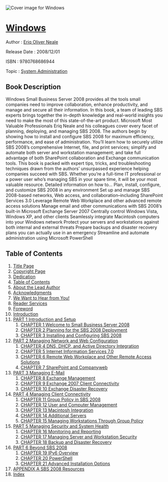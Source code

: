 ![Cover image for Windows](https://imgdetail.ebookreading.net/cover/cover/system_admin/EB9780768686944.jpg)

[Windows](https://ebookreading.net/view/book/Windows-EB9780768686944_1.html "Windows")
====================================================================================================================

Author : [Eriq Oliver Neale](https://ebookreading.net/search/author/Eriq+Oliver+Neale)

Release Date : 2008/12/01

ISBN : 9780768686944

Topic : [System Administration](https://ebookreading.net/search/category/system-administration)

Book Description
-----------------

Windows Small Business Server 2008 provides all the tools small companies need to improve collaboration, enhance productivity, and manage and secure all their information. In this book, a team of leading SBS experts brings together the in-depth knowledge and real-world insights you need to make the most of this state-of-the-art product.
Microsoft Most Valuable Professionals Eriq Neale and his colleagues cover every facet of planning, deploying, and managing SBS 2008. The authors begin by showing how to install and configure SBS 2008 for maximum efficiency, performance, and ease of administration. You’ll learn how to securely utilize SBS 2008’s comprehensive Internet, file, and print services; simplify and automate both server and workstation management; and take full advantage of both SharePoint collaboration and Exchange communication tools.
This book is packed with expert tips, tricks, and troubleshooting techniques drawn from the authors’ unsurpassed experience helping companies succeed with SBS. Whether you’re a full-time IT professional or a power user who’s managing SBS in your spare time, it will be your most valuable resource.
Detailed information on how to...
Plan, install, configure, and customize SBS 2008 in any environment
Set up and manage SBS 2008-based networks, Web access, and collaboration–including SharePoint Services 3.0
Leverage Remote Web Workplace and other advanced remote access solutions
Manage email and other communications with SBS 2008’s built-in Microsoft Exchange Server 2007
Centrally control Windows Vista, Windows XP, and other clients
Seamlessly integrate Macintosh computers into your Windows network
Protect your servers and workstations against both internal and external threats
Prepare backups and disaster recovery plans you can actually use in an emergency
Streamline and automate administration using Microsoft PowerShell
              
Table of Contents
-----------------

1. [Title Page](https://ebookreading.net/view/book/Windows-EB9780768686944_2.html#id381209)
1. [Copyright Page](https://ebookreading.net/view/book/Windows-EB9780768686944_2.html#id381010)
1. [Dedication](https://ebookreading.net/view/book/Windows-EB9780768686944_2.html#ded01)
1. [Table of Contents](https://ebookreading.net/view/book/Windows-EB9780768686944_4.html#toc)
1. [About the Lead Author](https://ebookreading.net/view/book/Windows-EB9780768686944_5.html#pref01)
1. [Acknowledgments](https://ebookreading.net/view/book/Windows-EB9780768686944_6.html#pref02)
1. [We Want to Hear from You!](https://ebookreading.net/view/book/Windows-EB9780768686944_7.html#pref03)
1. [Reader Services](https://ebookreading.net/view/book/Windows-EB9780768686944_8.html#pref04)
1. [Foreword](https://ebookreading.net/view/book/Windows-EB9780768686944_9.html#pref05)
1. [Introduction](https://ebookreading.net/view/book/Windows-EB9780768686944_10.html#ch00)
1. [PART 1 Introduction and Setup](https://ebookreading.net/view/book/Windows-EB9780768686944_11.html#part01)
    1. [CHAPTER 1 Welcome to Small Business Server 2008](https://ebookreading.net/view/book/Windows-EB9780768686944_12.html#ch01)
    1. [CHAPTER 2 Planning for the SBS 2008 Deployment](https://ebookreading.net/view/book/Windows-EB9780768686944_13.html#ch02)
    1. [CHAPTER 3 Installing and Configuring SBS 2008](https://ebookreading.net/view/book/Windows-EB9780768686944_14.html#ch03)
1. [PART 2 Managing Network and Web Configuration](https://ebookreading.net/view/book/Windows-EB9780768686944_15.html#part02)
    1. [CHAPTER 4 DNS, DHCP, and Active Directory Integration](https://ebookreading.net/view/book/Windows-EB9780768686944_16.html#ch04)
    1. [CHAPTER 5 Internet Information Services 7.0](https://ebookreading.net/view/book/Windows-EB9780768686944_17.html#ch05)
    1. [CHAPTER 6 Remote Web Workplace and Other Remote Access Solutions](https://ebookreading.net/view/book/Windows-EB9780768686944_18.html#ch06)
    1. [CHAPTER 7 SharePoint and Companyweb](https://ebookreading.net/view/book/Windows-EB9780768686944_19.html#ch07)
1. [PART 3 Managing E-Mail](https://ebookreading.net/view/book/Windows-EB9780768686944_20.html#part03)
    1. [CHAPTER 8 Exchange Management](https://ebookreading.net/view/book/Windows-EB9780768686944_21.html#ch08)
    1. [CHAPTER 9 Exchange 2007 Client Connectivity](https://ebookreading.net/view/book/Windows-EB9780768686944_22.html#ch09)
    1. [CHAPTER 10 Exchange Disaster Recovery](https://ebookreading.net/view/book/Windows-EB9780768686944_23.html#ch10)
1. [PART 4 Managing Client Connectivity](https://ebookreading.net/view/book/Windows-EB9780768686944_24.html#part04)
    1. [CHAPTER 11 Group Policy in SBS 2008](https://ebookreading.net/view/book/Windows-EB9780768686944_25.html#ch11)
    1. [CHAPTER 12 User and Computer Management](https://ebookreading.net/view/book/Windows-EB9780768686944_26.html#ch12)
    1. [CHAPTER 13 Macintosh Integration](https://ebookreading.net/view/book/Windows-EB9780768686944_27.html#ch13)
    1. [CHAPTER 14 Additional Servers](https://ebookreading.net/view/book/Windows-EB9780768686944_28.html#ch14)
    1. [CHAPTER 15 Managing Workstations Through Group Policy](https://ebookreading.net/view/book/Windows-EB9780768686944_29.html#ch15)
1. [PART 5 Managing Security and System Health](https://ebookreading.net/view/book/Windows-EB9780768686944_30.html#part05)
    1. [CHAPTER 16 Monitoring and Reporting](https://ebookreading.net/view/book/Windows-EB9780768686944_31.html#ch16)
    1. [CHAPTER 17 Managing Server and Workstation Security](https://ebookreading.net/view/book/Windows-EB9780768686944_32.html#ch17)
    1. [CHAPTER 18 Backup and Disaster Recovery](https://ebookreading.net/view/book/Windows-EB9780768686944_33.html#ch18)
1. [PART 6 Beyond SBS 2008](https://ebookreading.net/view/book/Windows-EB9780768686944_34.html#part06)
    1. [CHAPTER 19 IPv6 Overview](https://ebookreading.net/view/book/Windows-EB9780768686944_35.html#ch19)
    1. [CHAPTER 20 PowerShell](https://ebookreading.net/view/book/Windows-EB9780768686944_36.html#ch20)
    1. [CHAPTER 21 Advanced Installation Options](https://ebookreading.net/view/book/Windows-EB9780768686944_37.html#ch21)
1. [APPENDIX A SBS 2008 Resources](https://ebookreading.net/view/book/Windows-EB9780768686944_38.html#app01)
1. [Index](https://ebookreading.net/view/book/Windows-EB9780768686944_39.html#ind)
